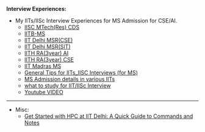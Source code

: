 **Interview Experiences:**

- My IITs/IISc Interview Experiences for MS Admission for CSE/AI.
    - [IISC MTech(Res) CDS](https://github.com/surajiitd/Blogs/blob/master/Interview%20Experiences/IISC%20MTech(Res)%20CDS%20Interview%20Experience.md)
    - [IITB-MS](https://github.com/surajiitd/Blogs/blob/master/Interview%20Experiences/IITB-MS-Interview%20Experience.md)
    - [IIT Delhi MSR(CSE)](https://github.com/surajiitd/Blogs/blob/master/Interview%20Experiences/IIT%20Delhi%20MSR(CSE)%20Interview.md)
    - [IIT Delhi MSR(SIT)](https://github.com/surajiitd/Blogs/blob/master/Interview%20Experiences/IIT%20Delhi%20MSR(SIT)%20Interview.md)
    - [IITH RA(3year) AI](https://github.com/surajiitd/Blogs/blob/master/Interview%20Experiences/IITH%20RA(3year)%20AI%20Interview%20Experience.md)
    - [IITH RA(3year) CSE](https://github.com/surajiitd/Blogs/blob/master/Interview%20Experiences/IITH%20RA(3year)%20CSE%20Interview%20Experience.md)
    - [IIT Madras MS](https://github.com/surajiitd/Blogs/blob/master/Interview%20Experiences/IIT%20Madras%20MS%20Interview%20Experience.md)
    - [General Tips for IITs_IISC Interviews (for MS)](https://github.com/surajiitd/Blogs/blob/master/Interview%20Experiences/General%20Tips%20for%20IITs_IISC%20Interviews%20(for%20MS).md)
    - [MS Admission details in various IITs](https://github.com/surajiitd/Blogs/blob/master/Interview%20Experiences/MS%20Admission%20details%20in%20various%20IITs.md)
    - [what to study for IIT/IISc Interview](https://github.com/surajiitd/Blogs/blob/master/Interview%20Experiences/what_to_study.md)
    - [Youtube VIDEO](https://www.youtube.com/watch?v=jXAdqvUvnKQ)

---
- Misc:
  - [Get Started with HPC at IIT Delhi: A Quick Guide to Commands and Notes](./Blogs/IITD_HPC_notes.md)
